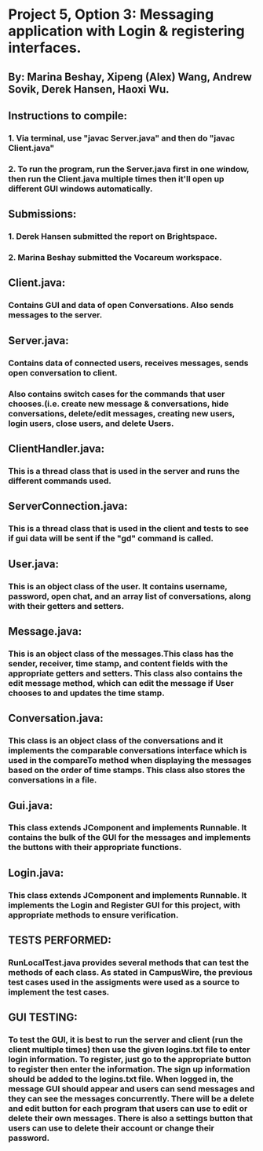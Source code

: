 # Project 5, Option 3: Messaging application with Login & registering interfaces.
## By: Marina Beshay, Xipeng (Alex) Wang, Andrew Sovik, Derek Hansen, Haoxi Wu.

## Instructions to compile:
### 1. Via terminal, use "javac Server.java" and then do "javac Client.java"
### 2. To run the program, run the Server.java first in one window, then run the Client.java multiple times then it'll open up different GUI windows automatically.

## Submissions:
### 1. Derek Hansen submitted the report on Brightspace.
### 2. Marina Beshay submitted the Vocareum workspace.


## Client.java:
### Contains GUI and data of open Conversations. Also sends messages to the server.

## Server.java:
### Contains data of connected users, receives messages, sends open conversation to client.
### Also contains switch cases for the commands that user chooses.(i.e. create new message & conversations, hide conversations, delete/edit messages, creating new users, login users, close users, and delete Users.

## ClientHandler.java:
### This is a thread class that is used in the server and runs the different commands used.

## ServerConnection.java:
### This is a thread class that is used in the client and tests to see if gui data will be sent if the "gd" command is called.

## User.java:
### This is an object class of the user. It contains username, password, open chat, and an array list of conversations, along with their getters and setters.

## Message.java:
### This is an object class of the messages.This class has the sender, receiver, time stamp, and content fields with the appropriate getters and setters. This class also contains the edit message method, which can edit the message if User chooses to and updates the time stamp.

## Conversation.java:
### This class is an object class of the conversations and it implements the comparable conversations interface which is used in the compareTo method when displaying the messages based on the order of time stamps. This class also stores the conversations in a file.

## Gui.java:
### This class extends JComponent and implements Runnable. It contains the bulk of the GUI for the messages and implements the buttons with their appropriate functions.

## Login.java:
### This class extends JComponent and implements Runnable. It implements the Login and Register GUI for this project, with appropriate methods to ensure verification.

## TESTS PERFORMED:
### RunLocalTest.java provides several methods that can test the methods of each class. As stated in CampusWire, the previous test cases used in the assigments were used as a source to implement the test cases.

## GUI TESTING:
### To test the GUI, it is best to run the server and client (run the client multiple times) then use the given logins.txt file to enter login information. To register, just go to the appropriate button to register then enter the information. The sign up information should be added to the logins.txt file. When logged in, the message GUI should appear and users can send messages and they can see the messages concurrently. There will be a delete and edit button for each program that users can use to edit or delete their own messages. There is also a settings button that users can use to delete their account or change their password.
